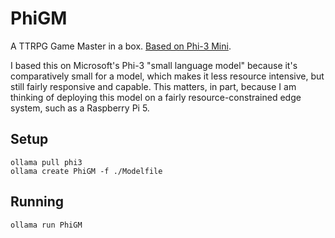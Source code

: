 # PhiGM

A TTRPG Game Master in a box. [Based on Phi-3 Mini](https://ollama.com/library/phi3).

I based this on Microsoft's Phi-3 "small language model" because it's comparatively small for a model, which makes it less resource intensive, but still fairly responsive and capable. This matters, in part, because I am thinking of deploying this model on a fairly resource-constrained edge system, such as a Raspberry Pi 5.

## Setup 

```
ollama pull phi3
ollama create PhiGM -f ./Modelfile
```

## Running

```
ollama run PhiGM
```